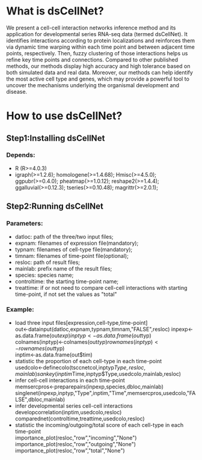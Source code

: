 # What is dsCellNet?
We present a cell-cell interaction networks inference method and its application for developmental series RNA-seq data (termed dsCellNet). 
It identifies interactions according to protein localizations and reinforces them via dynamic time warping within each time point and between adjacent time points, respectively. Then, fuzzy clustering of those interactions helps us refine key time points and connections. Compared to other published methods, our methods display high accuracy and high tolerance based on both simulated data and real data. Moreover, our methods can help identify the most active cell type and genes, which may provide a powerful tool to uncover the mechanisms underlying the organismal development and disease. 

# How to use dsCellNet?
## Step1:Installing dsCellNet
### Depends:
* R (R>=4.0.3)
* igraph(>=1.2.6); homologene(>=1.4.68); Hmisc(>=4.5.0); ggpubr(>=0.4.0); pheatmap(>=1.0.12); reshape2(>=1.4.4); ggalluvial(>=0.12.3); tseries(>=0.10.48); magrittr(>=2.0.1);

## Step2:Running dsCellNet
### Parameters:
* datloc: path of the three/two input files;
* expnam: filenames of expression file(mandatory); 
* typnam: filenames of cell-type file(mandatory); 
* timnam: filenames of time-point file(optional);
* resloc: path of result files; 
* mainlab: prefix name of the result files;
* species: species name;
* controltime: the starting time-point name;
* treattime: if or not need to compare cell-cell interactions with starting time-point, if not set the values as "total"
### Example:
* load three input files\[expression,cell-type,time-point\]  
out<-datainput(datloc,expnam,typnam,timnam,"FALSE",resloc)
inpexp<-as.data.frame(out$exp)  
inptyp<-as.data.frame(out$typ)  
colnames(inptyp)<-colnames(out$typ)  
rownames(inptyp)<-rownames(out$typ)   
inptim<-as.data.frame(out$tim)  
* statistic the proportion of each cell-type in each time-point  
usedcolo<-definecolo(tsccnetcol,inptyp$Type,resloc,mainlab)  
sankey(inptim$Time,inptyp$Type,usedcolo,mainlab,resloc)  
* infer cell-cell interactions in each time-point  
memsercpros<-preparepairs(inpexp,species,dbloc,mainlab)  
singlenet(inpexp,inptyp,"Type",inptim,"Time",memsercpros,usedcolo,"FALSE",dbloc,mainlab)  
* infer developmental series cell-cell interactions  
developcorrelation(inptim,usedcolo,resloc)  
comparednet(controltime,treattime,usedcolo,resloc)  
* statistic the incoming/outgoing/total score of each cell-type in each time-point  
importance_plot(resloc,"row","incoming","None")  
importance_plot(resloc,"row","outgoing","None")  
importance_plot(resloc,"row","total","None")  



